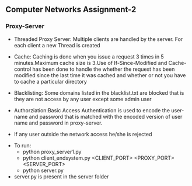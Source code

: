 ## Computer Networks Assignment-2 
### Proxy-Server


- Threaded Proxy Server: Multiple clients are handled by the server. For each client a new Thread is created

- Cache: Caching is done when you issue a request 3 times in 5 minutes.Maximum cache size is 3.Use of If-Since-Modified and Cache-control has been done to handle the whether the request has been modified since the last time it was cached and whether or not you have to cache a particular directory 

- Blacklisting: Some domains listed in the blacklist.txt are blocked that is they are not access by any user except some admin user

- Authorziation:Basic Access Authentication is used to encode the user-name and password that is matched with the encoded version of user name and password in proxy-server.

- If any user outside the network access he/she is rejected



* To run:
  * python proxy_server1.py 
  * python client_endsystem.py <CLIENT_PORT> <PROXY_PORT> <SERVER_PORT>
  * python server.py <SERVER PORT> 
 * server.py is present in the server folder

